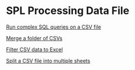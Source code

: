 # SPL Processing Data File

[Run complex SQL queries on a CSV file](run-sql-over-csv&xls.md)

[Merge a folder of CSVs]()

[Filter CSV data to Excel]()

[Split a CSV file into multiple sheets]()
